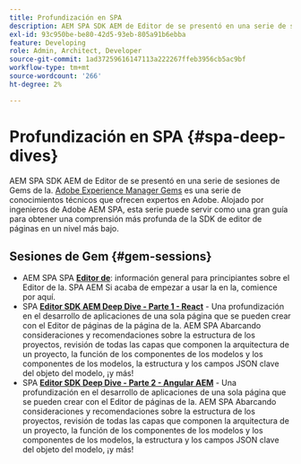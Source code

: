 ```yaml
---
title: Profundización en SPA
description: AEM SPA SDK AEM de Editor de se presentó en una serie de sesiones de Gems de la. Alojado por ingenieros de Adobe AEM SPA, esta serie puede servir como una buena guía para obtener una comprensión más profunda de la SDK de editor de páginas en un nivel bajo, alojado por ingenieros de Adobe.
exl-id: 93c950be-be80-42d5-93eb-805a91b6ebba
feature: Developing
role: Admin, Architect, Developer
source-git-commit: 1ad37259616147113a222267ffeb3956cb5ac9bf
workflow-type: tm+mt
source-wordcount: '266'
ht-degree: 2%

---
```


# Profundización en SPA {#spa-deep-dives}

AEM SPA SDK AEM de Editor de se presentó en una serie de sesiones de Gems de la. [Adobe Experience Manager Gems](https://helpx.adobe.com/experience-manager/kt/eseminars/gems/aem-index.html) es una serie de conocimientos técnicos que ofrecen expertos en Adobe. Alojado por ingenieros de Adobe AEM SPA, esta serie puede servir como una gran guía para obtener una comprensión más profunda de la SDK de editor de páginas en un nivel más bajo.

## Sesiones de Gem {#gem-sessions}

* AEM SPA SPA **[Editor de](https://experienceleague.adobe.com/en/docs/events/experience-manager-gems-recordings/gems2018/aem-spa-editor)**: información general para principiantes sobre el Editor de la. SPA AEM Si acaba de empezar a usar la en la, comience por aquí.
* SPA **[Editor SDK AEM Deep Dive - Parte 1 - React](https://experienceleague.adobe.com/en/docs/events/experience-manager-gems-recordings/gems2018/spa-editor-sdk-deep-dive-react)** - Una profundización en el desarrollo de aplicaciones de una sola página que se pueden crear con el Editor de páginas de la página de la. AEM SPA Abarcando consideraciones y recomendaciones sobre la estructura de los proyectos, revisión de todas las capas que componen la arquitectura de un proyecto, la función de los componentes de los modelos y los componentes de los modelos, la estructura y los campos JSON clave del objeto del modelo, ¡y más!
* SPA **[Editor SDK Deep Dive - Parte 2 - Angular AEM](https://experienceleague.adobe.com/en/docs/events/experience-manager-gems-recordings/gems2018/spa-editor-sdk-deep-dive-angular)** - Una profundización en el desarrollo de aplicaciones de una sola página que se pueden crear con el Editor de páginas de la. AEM SPA Abarcando consideraciones y recomendaciones sobre la estructura de los proyectos, revisión de todas las capas que componen la arquitectura de un proyecto, la función de los componentes de los modelos y los componentes de los modelos, la estructura y los campos JSON clave del objeto del modelo, ¡y más!
